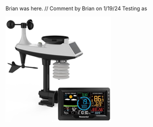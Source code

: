 Brian was here. // Comment by Brian on 1/19/24
Testing 
as

![Atl text](https://raw.githubusercontent.com/314-grp-301/314-grp-301.github.io/main/docs/assets/images/02-Newentor.png)
